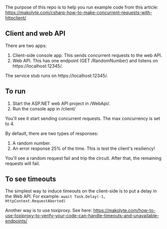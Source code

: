 The purpose of this repo is to help you run example code from this article: https://makolyte.com/csharp-how-to-make-concurrent-requests-with-httpclient/

## Client and web API

There are two apps:
1. Client-side console app. This sends concurrent requests to the web API.
2. Web API. This has one endpoint (GET /RandomNumber) and listens on https://localhost:12345/. 

The service stub runs on https://localhost:12345/.

## To run

1. Start the ASP.NET web API project in /WebApi/. 
2. Run the console app in /client/

You'll see it start sending concurrent requests. The max concurrency is set to 4.

By default, there are two types of responses:
1. A random number.
2. An error response 25% of the time. This is test the client's resiliency!

You'll see a random request fail and trip the circuit. After that, the remaining requests will fail. 

## To see timeouts

The simplest way to induce timeouts on the client-side is to put a delay in the Web API. For example: 
`await Task.Delay(-1, HttpContext.RequestAborted)`

Another way is to use toxiproxy. See here: https://makolyte.com/how-to-use-toxiproxy-to-verify-your-code-can-handle-timeouts-and-unavailable-endpoints/
